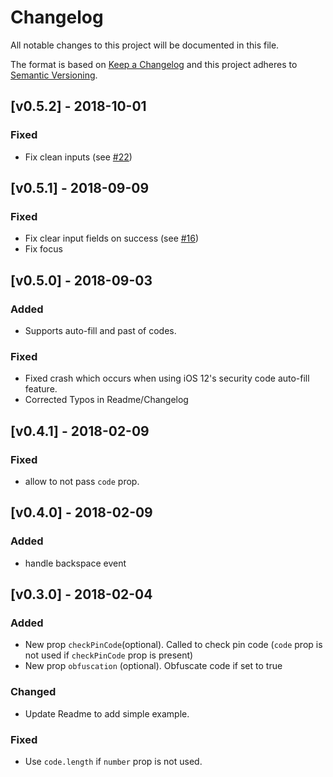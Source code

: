 # Changelog

All notable changes to this project will be documented in this file.

The format is based on [Keep a Changelog](http://keepachangelog.com/en/1.0.0/)
and this project adheres to [Semantic Versioning](http://semver.org/spec/v2.0.0.html).

## [v0.5.2] - 2018-10-01

### Fixed

- Fix clean inputs (see [#22](https://github.com/gkueny/react-native-pin-code/issues/22))

## [v0.5.1] - 2018-09-09

### Fixed

- Fix clear input fields on success (see [#16](https://github.com/gkueny/react-native-pin-code/issues/16))
- Fix focus

## [v0.5.0] - 2018-09-03

### Added

- Supports auto-fill and past of codes.

### Fixed

- Fixed crash which occurs when using iOS 12's security code auto-fill feature.
- Corrected Typos in Readme/Changelog

## [v0.4.1] - 2018-02-09

### Fixed

- allow to not pass `code` prop.

## [v0.4.0] - 2018-02-09

### Added

- handle backspace event

## [v0.3.0] - 2018-02-04

### Added

- New prop `checkPinCode`(optional). Called to check pin code (`code` prop is not used if `checkPinCode` prop is present)
- New prop `obfuscation` (optional). Obfuscate code if set to true

### Changed

- Update Readme to add simple example.

### Fixed

- Use `code.length` if `number` prop is not used.
